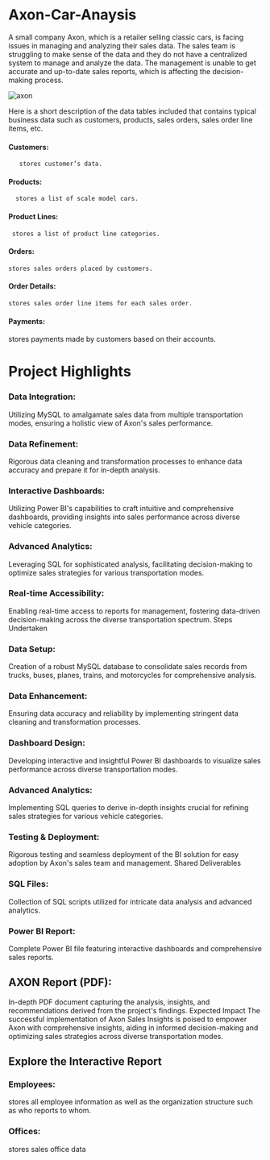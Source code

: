 # Axon-Car-Anaysis
      
  A small company Axon, which is a retailer selling classic cars, is facing issues in managing and analyzing their sales data.
  The sales team is struggling to make sense of the data and they do not have a centralized system to manage and analyze the data.
  The management is unable to get accurate and up-to-date sales reports, which is affecting the decision-making process.

 ![axon](https://github.com/rutujadeore15/Axon-Car-Anaysis/assets/140812073/c4da0ae3-606a-4090-8907-622695950acc)



      
       
  Here is a short description of the data tables included that contains typical business data such as
  customers, products, sales orders, sales order line items, etc.


#### Customers:
       stores customer’s data.

#### Products:
      stores a list of scale model cars.

#### Product Lines: 
     stores a list of product line categories.

#### Orders: 
    stores sales orders placed by customers.

#### Order Details:
    stores sales order line items for each sales order.

#### Payments: 
   stores payments made by customers based on their accounts.


# Project Highlights


### Data Integration: 
Utilizing MySQL to amalgamate sales data from multiple transportation modes, ensuring a holistic view of Axon's sales performance.

### Data Refinement:
Rigorous data cleaning and transformation processes to enhance data accuracy and prepare it for in-depth analysis.

### Interactive Dashboards:
Utilizing Power BI's capabilities to craft intuitive and comprehensive dashboards, providing insights into sales performance across diverse vehicle categories.

### Advanced Analytics: 
Leveraging SQL for sophisticated analysis, facilitating decision-making to optimize sales strategies for various transportation modes.

### Real-time Accessibility:
Enabling real-time access to reports for management, fostering data-driven decision-making across the diverse transportation spectrum.
Steps Undertaken

### Data Setup: 
Creation of a robust MySQL database to consolidate sales records from trucks, buses, planes, trains, and motorcycles for comprehensive analysis.

### Data Enhancement: 
Ensuring data accuracy and reliability by implementing stringent data cleaning and transformation processes.

### Dashboard Design:
Developing interactive and insightful Power BI dashboards to visualize sales performance across diverse transportation modes.

### Advanced Analytics:
Implementing SQL queries to derive in-depth insights crucial for refining sales strategies for various vehicle categories.

### Testing & Deployment:
Rigorous testing and seamless deployment of the BI solution for easy adoption by Axon's sales team and management.
Shared Deliverables

### SQL Files: 
Collection of SQL scripts utilized for intricate data analysis and advanced analytics.

### Power BI Report:
Complete Power BI file featuring interactive dashboards and comprehensive sales reports.

## AXON Report (PDF):
In-depth PDF document capturing the analysis, insights, and recommendations derived from the project's findings.
Expected Impact
The successful implementation of Axon Sales Insights is poised to empower Axon with comprehensive insights,
aiding in informed decision-making and optimizing sales strategies across diverse transportation modes.

## Explore the Interactive Report

### Employees: 
stores all employee information as well as the organization structure such as who reports to whom.

### Offices:
stores sales office data


